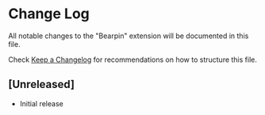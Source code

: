 # Change Log

All notable changes to the "Bearpin" extension will be documented in this file.

Check [Keep a Changelog](http://keepachangelog.com/) for recommendations on how to structure this file.

## [Unreleased]

- Initial release
